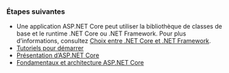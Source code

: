### <a name="next-steps"></a>Étapes suivantes

* Une application ASP.NET Core peut utiliser la bibliothèque de classes de base et le runtime .NET Core ou .NET Framework. Pour plus d’informations, consultez [Choix entre .NET Core et .NET Framework](/dotnet/articles/standard/choosing-core-framework-server).
* [Tutoriels pour démarrer](xref:tutorials/index)
* [Présentation d’ASP.NET Core](xref:index) 
* [Fondamentaux et architecture ASP.NET Core](xref:fundamentals/index)
